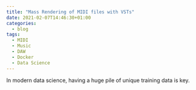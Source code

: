 ```yaml
---
title: "Mass Rendering of MIDI files with VSTs"
date: 2021-02-07T14:46:30+01:00
categories:
  - blog
tags:
  - MIDI
  - Music
  - DAW
  - Docker
  - Data Science
---
```


In modern data science, having a huge pile of unique training data is key.
